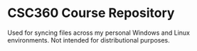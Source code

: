 # CSC360 Course Repository

Used for syncing files across my personal Windows and Linux environments. Not intended for distributional purposes.
